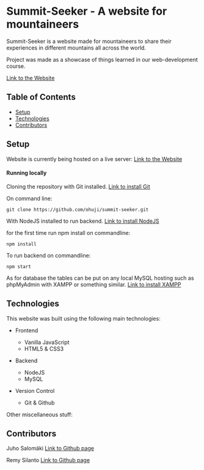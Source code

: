 # Summit-Seeker - A website for mountaineers
Summit-Seeker is a website made for mountaineers to share their experiences in different mountains all across the world.

Project was made as a showcase of things learned in our web-development course.

[Link to the Website]()

## Table of Contents
* [Setup](#Setup)
* [Technologies](#Technologies)
* [Contributors](#Contributors)


## Setup
Website is currently being hosted on a live server: [Link to the Website]()

#### Running locally

Cloning the repository with Git installed.
[Link to install Git](https://git-scm.com/downloads)

On command line:

```
git clone https://github.com/ohuji/summit-seeker.git
```

With NodeJS installed to run backend.
[Link to install NodeJS](https://nodejs.org/en/download/)

for the first time run npm install on commandline:

```
npm install
```
To run backend on commandline: 

```
npm start
```

As for database the tables can be put on any local MySQL hosting such as phpMyAdmin with XAMPP or something similar.
[Link to install XAMPP](https://www.apachefriends.org/index.html)

## Technologies
This website was built using the following main technologies:

- Frontend
  - Vanilla JavaScript
  - HTML5 & CSS3

- Backend
  - NodeJS
  - MySQL

- Version Control
  - Git & Github

Other miscellaneous stuff:

## Contributors
Juho Salomäki [Link to Github page](https://github.com/ohuji/)

Remy Silanto [Link to Github page](https://github.com/remysi/)
